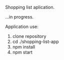 Shopping list aplication.

...in progress.

Application use:

1. clone repository
2. cd ./shopping-list-app
3. npm install
4. npm start
